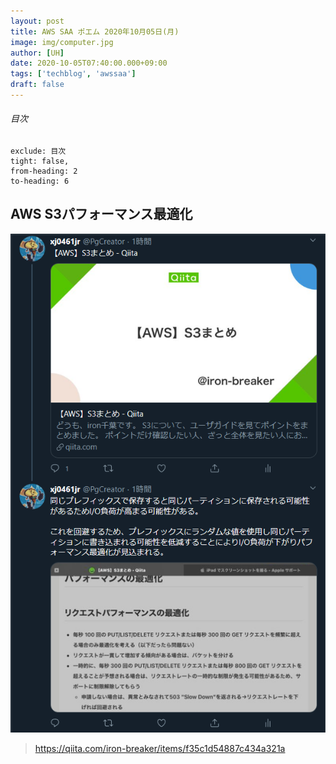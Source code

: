```yaml
---
layout: post
title: AWS SAA ポエム 2020年10月05日(月)
image: img/computer.jpg
author: [UH]
date: 2020-10-05T07:40:00.000+09:00
tags: ['techblog', 'awssaa']
draft: false
---
```


###### 目次

```toc
exclude: 目次
tight: false,
from-heading: 2
to-heading: 6
```

## AWS S3パフォーマンス最適化
![](img/aws_saa_s3_poem_vV0GKsx3.png)  
> https://qiita.com/iron-breaker/items/f35c1d54887c434a321a
